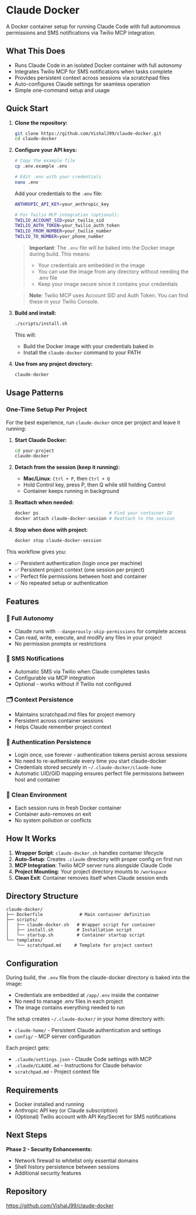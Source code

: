# Claude Docker

A Docker container setup for running Claude Code with full autonomous permissions and SMS notifications via Twilio MCP integration.

## What This Does

- Runs Claude Code in an isolated Docker container with full autonomy
- Integrates Twilio MCP for SMS notifications when tasks complete
- Provides persistent context across sessions via scratchpad files
- Auto-configures Claude settings for seamless operation
- Simple one-command setup and usage

## Quick Start

1. **Clone the repository:**
   ```bash
   git clone https://github.com/VishalJ99/claude-docker.git
   cd claude-docker
   ```

2. **Configure your API keys:**
   ```bash
   # Copy the example file
   cp .env.example .env
   
   # Edit .env with your credentials
   nano .env
   ```
   
   Add your credentials to the `.env` file:
   ```bash
   ANTHROPIC_API_KEY=your_anthropic_key
   
   # For Twilio MCP integration (optional):
   TWILIO_ACCOUNT_SID=your_twilio_sid  
   TWILIO_AUTH_TOKEN=your_twilio_auth_token
   TWILIO_FROM_NUMBER=your_twilio_number
   TWILIO_TO_NUMBER=your_phone_number
   ```
   
   > **Important**: The `.env` file will be baked into the Docker image during build. This means:
   > - Your credentials are embedded in the image
   > - You can use the image from any directory without needing the .env file
   > - Keep your image secure since it contains your credentials
   
   > **Note**: Twilio MCP uses Account SID and Auth Token. You can find these in your Twilio Console.

3. **Build and install:**
   ```bash
   ./scripts/install.sh
   ```
   
   This will:
   - Build the Docker image with your credentials baked in
   - Install the `claude-docker` command to your PATH

4. **Use from any project directory:**
   ```bash
   claude-docker
   ```

## Usage Patterns

### One-Time Setup Per Project
For the best experience, run `claude-docker` once per project and leave it running:

1. **Start Claude Docker:**
   ```bash
   cd your-project
   claude-docker
   ```

2. **Detach from the session (keep it running):**
   - **Mac/Linux**: `Ctrl + P`, then `Ctrl + Q`
   - Hold Control key, press P, then Q while still holding Control
   - Container keeps running in background

3. **Reattach when needed:**
   ```bash
   docker ps                           # Find your container ID
   docker attach claude-docker-session # Reattach to the session
   ```

4. **Stop when done with project:**
   ```bash
   docker stop claude-docker-session
   ```

This workflow gives you:
- ✅ Persistent authentication (login once per machine)
- ✅ Persistent project context (one session per project)  
- ✅ Perfect file permissions between host and container
- ✅ No repeated setup or authentication

## Features

### 🤖 Full Autonomy
- Claude runs with `--dangerously-skip-permissions` for complete access
- Can read, write, execute, and modify any files in your project
- No permission prompts or restrictions

### 📱 SMS Notifications  
- Automatic SMS via Twilio when Claude completes tasks
- Configurable via MCP integration
- Optional - works without if Twilio not configured

### 🗂️ Context Persistence
- Maintains scratchpad.md files for project memory
- Persistent across container sessions
- Helps Claude remember project context

### 🔑 Authentication Persistence
- Login once, use forever - authentication tokens persist across sessions
- No need to re-authenticate every time you start claude-docker
- Credentials stored securely in `~/.claude-docker/claude-home`
- Automatic UID/GID mapping ensures perfect file permissions between host and container

### 🐳 Clean Environment
- Each session runs in fresh Docker container
- Container auto-removes on exit
- No system pollution or conflicts

## How It Works

1. **Wrapper Script**: `claude-docker.sh` handles container lifecycle
2. **Auto-Setup**: Creates `.claude` directory with proper config on first run
3. **MCP Integration**: Twilio MCP server runs alongside Claude Code
4. **Project Mounting**: Your project directory mounts to `/workspace`
5. **Clean Exit**: Container removes itself when Claude session ends

## Directory Structure

```
claude-docker/
├── Dockerfile              # Main container definition
├── scripts/
│   ├── claude-docker.sh   # Wrapper script for container
│   ├── install.sh         # Installation script  
│   └── startup.sh         # Container startup script
└── templates/
    └── scratchpad.md     # Template for project context
```

## Configuration

During build, the `.env` file from the claude-docker directory is baked into the image:
- Credentials are embedded at `/app/.env` inside the container
- No need to manage .env files in each project
- The image contains everything needed to run

The setup creates `~/.claude-docker/` in your home directory with:
- `claude-home/` - Persistent Claude authentication and settings
- `config/` - MCP server configuration

Each project gets:
- `.claude/settings.json` - Claude Code settings with MCP
- `.claude/CLAUDE.md` - Instructions for Claude behavior
- `scratchpad.md` - Project context file

## Requirements

- Docker installed and running
- Anthropic API key (or Claude subscription)
- (Optional) Twilio account with API Key/Secret for SMS notifications

## Next Steps

**Phase 2 - Security Enhancements:**
- Network firewall to whitelist only essential domains
- Shell history persistence between sessions
- Additional security features

## Repository

https://github.com/VishalJ99/claude-docker